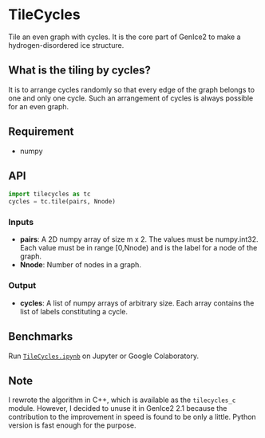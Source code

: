 # TileCycles

Tile an even graph with cycles. It is the core part of GenIce2 to make a hydrogen-disordered ice structure.


## What is the tiling by cycles?

It is to arrange cycles randomly so that every edge of the graph belongs to one and only one cycle. Such an arrangement of cycles is always possible for an even graph.

## Requirement

* numpy

## API

```python
import tilecycles as tc
cycles = tc.tile(pairs, Nnode)
```
### Inputs
* __pairs__: A 2D numpy array of size m x 2. The values must be numpy.int32. Each value must be in range [0,Nnode) and is the label for a node of the graph.
* __Nnode__: Number of nodes in a graph.

### Output

* __cycles__: A list of numpy arrays of arbitrary size. Each array contains the list of labels constituting a cycle.

## Benchmarks

Run [`TileCycles.ipynb`](https://github.com/vitroid/TileCycles/blob/main/TileCycles.ipynb) on Jupyter or Google Colaboratory.

## Note

I rewrote the algorithm in C++, which is available as the `tilecycles_c` module. However, I decided to unuse it in GenIce2 2.1 because the contribution to the improvement in speed is found to be only a little. Python version is fast enough for the purpose.
